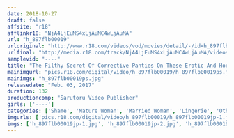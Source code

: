 ```yaml
---
date: 2018-10-27
draft: false
affsite: "r18"
afflinkr18: "NjA4LjEuMS4xLjAuMC4wLjAuMA"
url: "h_897flb00019"
urloriginal: "http://www.r18.com/videos/vod/movies/detail/-/id=h_897flb00019"
urlfinal: "http://media.r18.com/track/NjA4LjEuMS4xLjAuMC4wLjAuMA/videos/vod/movies/detail/-/id=h_897flb00019"
samplevid: "----"
title: "The Filthy Secret Of Corrective Panties On These Erotic And Horny Housewives With Voluptuous Bodies"
mainimgurl: "pics.r18.com/digital/video/h_897flb00019/h_897flb00019ps.jpg"
mainimgs: "h_897flb00019ps.jpg"
releasedate: "Feb. 03, 2017"
duration: 132
productioncomp: "Sarutoru Video Publisher"
girls: ['----']
categories: ['Shame', 'Mature Woman', 'Married Woman', 'Lingerie', 'Other Fetishes', 'Genital Close-Up', 'Nymphomaniac', 'Big Vibrator', 'Hi-Def']
imgurls: ['pics.r18.com/digital/video/h_897flb00019/h_897flb00019jp-1.jpg', 'pics.r18.com/digital/video/h_897flb00019/h_897flb00019jp-2.jpg', 'pics.r18.com/digital/video/h_897flb00019/h_897flb00019jp-3.jpg', 'pics.r18.com/digital/video/h_897flb00019/h_897flb00019jp-4.jpg', 'pics.r18.com/digital/video/h_897flb00019/h_897flb00019jp-5.jpg', 'pics.r18.com/digital/video/h_897flb00019/h_897flb00019jp-6.jpg', 'pics.r18.com/digital/video/h_897flb00019/h_897flb00019jp-7.jpg', 'pics.r18.com/digital/video/h_897flb00019/h_897flb00019jp-8.jpg', 'pics.r18.com/digital/video/h_897flb00019/h_897flb00019jp-9.jpg', 'pics.r18.com/digital/video/h_897flb00019/h_897flb00019jp-10.jpg', 'pics.r18.com/digital/video/h_897flb00019/h_897flb00019jp-11.jpg', 'pics.r18.com/digital/video/h_897flb00019/h_897flb00019jp-12.jpg', 'pics.r18.com/digital/video/h_897flb00019/h_897flb00019jp-13.jpg', 'pics.r18.com/digital/video/h_897flb00019/h_897flb00019jp-14.jpg', 'pics.r18.com/digital/video/h_897flb00019/h_897flb00019jp-15.jpg', 'pics.r18.com/digital/video/h_897flb00019/h_897flb00019jp-16.jpg', 'pics.r18.com/digital/video/h_897flb00019/h_897flb00019jp-17.jpg', 'pics.r18.com/digital/video/h_897flb00019/h_897flb00019jp-18.jpg', 'pics.r18.com/digital/video/h_897flb00019/h_897flb00019jp-19.jpg', 'pics.r18.com/digital/video/h_897flb00019/h_897flb00019jp-20.jpg']
imgs: ['h_897flb00019jp-1.jpg', 'h_897flb00019jp-2.jpg', 'h_897flb00019jp-3.jpg', 'h_897flb00019jp-4.jpg', 'h_897flb00019jp-5.jpg', 'h_897flb00019jp-6.jpg', 'h_897flb00019jp-7.jpg', 'h_897flb00019jp-8.jpg', 'h_897flb00019jp-9.jpg', 'h_897flb00019jp-10.jpg', 'h_897flb00019jp-11.jpg', 'h_897flb00019jp-12.jpg', 'h_897flb00019jp-13.jpg', 'h_897flb00019jp-14.jpg', 'h_897flb00019jp-15.jpg', 'h_897flb00019jp-16.jpg', 'h_897flb00019jp-17.jpg', 'h_897flb00019jp-18.jpg', 'h_897flb00019jp-19.jpg', 'h_897flb00019jp-20.jpg']
---
```

